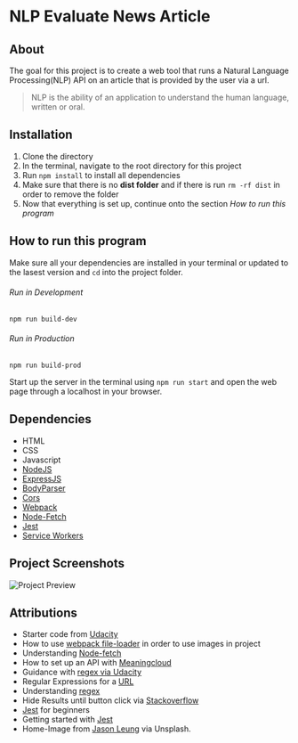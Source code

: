 # NLP Evaluate News Article

## About

The goal for this project is to create a web tool that runs a Natural Language Processing(NLP) API on an article that is provided by the user via a url. 

> NLP is the ability of an application to understand the human language, written or oral.

## Installation

1. Clone the directory
2. In the terminal, navigate to the root directory for this project
3. Run ```npm install``` to install all dependencies
4. Make sure that there is no **dist folder** and if there is run ```rm -rf dist``` in order to remove the folder
5. Now that everything is set up, continue onto the section *How to run this program*

## How to run this program

Make sure all your dependencies are installed in your terminal or updated to the lasest version and  ```cd``` into the project folder.

###### Run in Development

```npm run build-dev```

###### Run in Production

```npm run build-prod```

Start up the server in the terminal using ```npm run start``` and open the web page through a localhost in your browser.

## Dependencies

* HTML
* CSS
* Javascript
* [NodeJS](https://nodejs.org/en/download/)
* [ExpressJS](https://www.npmjs.com/package/express)
* [BodyParser](https://www.npmjs.com/package/body-parser)
* [Cors](https://www.npmjs.com/package/cors)
* [Webpack](https://webpack.js.org/concepts/)
* [Node-Fetch](https://www.npmjs.com/package/node-fetch)
* [Jest](https://jestjs.io/en/)
* [Service Workers](https://developers.google.com/web/tools/workbox/guides/generate-service-worker/webpack)

## Project Screenshots

![Project Preview](/img/news1.png)

## Attributions

* Starter code from [Udacity](https://github.com/udacity/fend/tree/refresh-2019/projects/evaluate-news-nlp)
* How to use [webpack file-loader](https://webpack.js.org/loaders/file-loader/) in order to use images in project
* Understanding [Node-fetch](https://hackersandslackers.com/making-api-requests-with-nodejs/)
* How to set up an API with [Meaningcloud](https://www.meaningcloud.com/developer/sentiment-analysis/doc/2.1/response#score_tag)
* Guidance with [regex via Udacity](https://knowledge.udacity.com/questions/224151)
* Regular Expressions for a [URL](https://regexr.com/39nr7)
* Understanding [regex](https://www.youtube.com/watch?v=6-5Se9Ym1E4)
* Hide Results until button click via [Stackoverflow](https://stackoverflow.com/questions/56111480/how-can-i-hide-a-div-until-a-button-is-clicked)
* [Jest](https://www.valentinog.com/blog/jest/) for beginners
* Getting started with [Jest](https://jestjs.io/docs/en/getting-started)
* Home-Image from [Jason Leung](https://unsplash.com/photos/0sBTrm726C8) via Unsplash.
